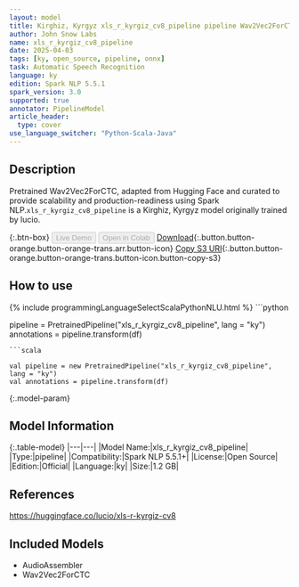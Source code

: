```yaml
---
layout: model
title: Kirghiz, Kyrgyz xls_r_kyrgiz_cv8_pipeline pipeline Wav2Vec2ForCTC from lucio
author: John Snow Labs
name: xls_r_kyrgiz_cv8_pipeline
date: 2025-04-03
tags: [ky, open_source, pipeline, onnx]
task: Automatic Speech Recognition
language: ky
edition: Spark NLP 5.5.1
spark_version: 3.0
supported: true
annotator: PipelineModel
article_header:
  type: cover
use_language_switcher: "Python-Scala-Java"
---
```


## Description

Pretrained Wav2Vec2ForCTC, adapted from Hugging Face and curated to provide scalability and production-readiness using Spark NLP.`xls_r_kyrgiz_cv8_pipeline` is a Kirghiz, Kyrgyz model originally trained by lucio.

{:.btn-box}
<button class="button button-orange" disabled>Live Demo</button>
<button class="button button-orange" disabled>Open in Colab</button>
[Download](https://s3.amazonaws.com/auxdata.johnsnowlabs.com/public/models/xls_r_kyrgiz_cv8_pipeline_ky_5.5.1_3.0_1743706175939.zip){:.button.button-orange.button-orange-trans.arr.button-icon}
[Copy S3 URI](s3://auxdata.johnsnowlabs.com/public/models/xls_r_kyrgiz_cv8_pipeline_ky_5.5.1_3.0_1743706175939.zip){:.button.button-orange.button-orange-trans.button-icon.button-copy-s3}

## How to use



<div class="tabs-box" markdown="1">
{% include programmingLanguageSelectScalaPythonNLU.html %}
```python

pipeline = PretrainedPipeline("xls_r_kyrgiz_cv8_pipeline", lang = "ky")
annotations =  pipeline.transform(df)   

```
```scala

val pipeline = new PretrainedPipeline("xls_r_kyrgiz_cv8_pipeline", lang = "ky")
val annotations = pipeline.transform(df)

```
</div>

{:.model-param}
## Model Information

{:.table-model}
|---|---|
|Model Name:|xls_r_kyrgiz_cv8_pipeline|
|Type:|pipeline|
|Compatibility:|Spark NLP 5.5.1+|
|License:|Open Source|
|Edition:|Official|
|Language:|ky|
|Size:|1.2 GB|

## References

https://huggingface.co/lucio/xls-r-kyrgiz-cv8

## Included Models

- AudioAssembler
- Wav2Vec2ForCTC